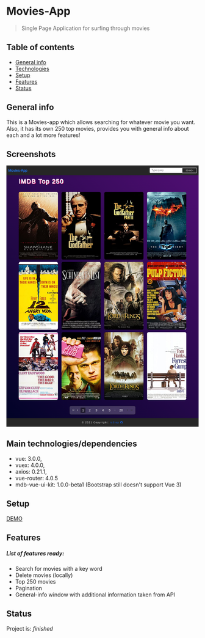 # Movies-App
> Single Page Application for surfing through movies

## Table of contents
* [General info](#general-info)
* [Technologies](#Main-technologies/dependencies)
* [Setup](#setup)
* [Features](#features)
* [Status](#status)


## General info
This is a Movies-app which allows searching for whatever movie you want. Also, it has its own 250 top movies, provides you with general info about each and a lot more features!   


## Screenshots
![Example screenshot](./screenshots/movies.png)


## Main technologies/dependencies
* vue: 3.0.0,
* vuex: 4.0.0,
* axios: 0.21.1,
* vue-router: 4.0.5 
* mdb-vue-ui-kit: 1.0.0-beta1 (Bootstrap still doesn't support Vue 3)


## Setup
[DEMO](http://vue-path-repo.site/movies/dist/)


## Features
##### List of features ready:
* Search for movies with a key word
* Delete movies (locally)  
* Top 250 movies
* Pagination
* General-info window with additional information taken from API


## Status
Project is: _finished_